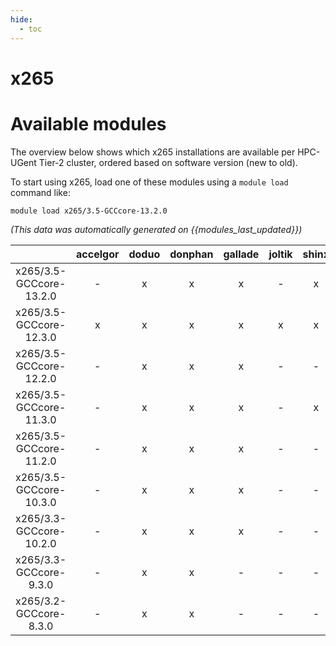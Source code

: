 ```yaml
---
hide:
  - toc
---
```


x265
====

# Available modules


The overview below shows which x265 installations are available per HPC-UGent Tier-2 cluster, ordered based on software version (new to old).

To start using x265, load one of these modules using a `module load` command like:

```shell
module load x265/3.5-GCCcore-13.2.0
```

*(This data was automatically generated on {{modules_last_updated}})*  

| |accelgor|doduo|donphan|gallade|joltik|shinx|skitty|
| :---: | :---: | :---: | :---: | :---: | :---: | :---: | :---: |
|x265/3.5-GCCcore-13.2.0|-|x|x|x|-|x|x|
|x265/3.5-GCCcore-12.3.0|x|x|x|x|x|x|x|
|x265/3.5-GCCcore-12.2.0|-|x|x|x|-|-|-|
|x265/3.5-GCCcore-11.3.0|-|x|x|x|-|x|-|
|x265/3.5-GCCcore-11.2.0|-|x|x|x|-|-|-|
|x265/3.5-GCCcore-10.3.0|-|x|x|x|-|-|-|
|x265/3.3-GCCcore-10.2.0|-|x|x|x|-|-|-|
|x265/3.3-GCCcore-9.3.0|-|x|x|-|-|-|-|
|x265/3.2-GCCcore-8.3.0|-|x|x|-|-|-|-|
